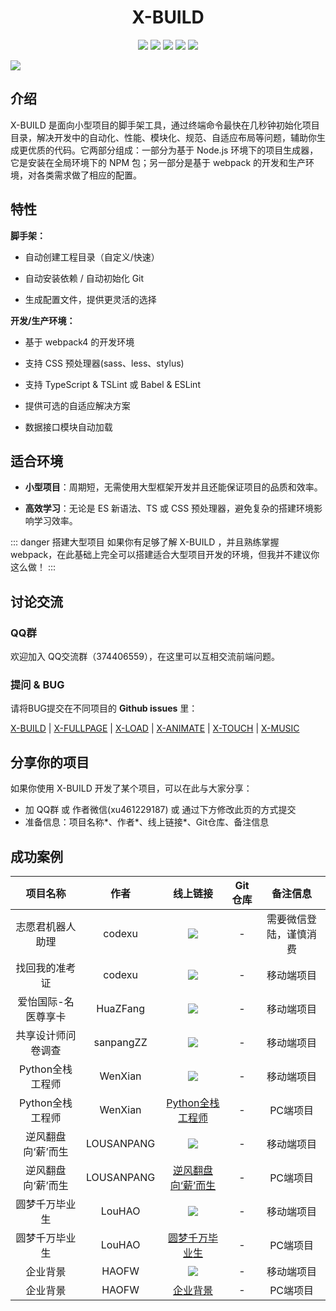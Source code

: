 <h1 align="center">X-BUILD</h1>
<p align="center">
  <a href="https://travis-ci.org/codexu/x-build"><img src="https://travis-ci.org/codexu/x-build.svg?branch=master" /></a>
  <a href="https://www.npmjs.com/package/x-build"><img src="https://img.shields.io/npm/v/x-build.svg" /></a>
  <a href="https://www.npmjs.com/package/x-build"><img src="https://img.shields.io/npm/dm/x-build.svg" /></a>
  <a href="https://github.com/codexu/x-build/blob/master/LICENSE"><img src="https://img.shields.io/github/license/mashape/apistatus.svg" /></a>
  <a href="https://github.com/codexu/x-build/"><img src="https://img.shields.io/github/stars/codexu/x-build.svg?style=social" /></a>
</p>

![](http://ww2.sinaimg.cn/large/006tNc79ly1g3yij4uah1g30rs0hzdnt.gif)

## 介绍

X-BUILD 是面向小型项目的脚手架工具，通过终端命令最快在几秒钟初始化项目目录，解决开发中的自动化、性能、模块化、规范、自适应布局等问题，辅助你生成更优质的代码。它两部分组成：一部分为基于 Node.js 环境下的项目生成器，它是安装在全局环境下的 NPM 包；另一部分是基于 webpack 的开发和生产环境，对各类需求做了相应的配置。

## 特性

**脚手架：**

- 自动创建工程目录（自定义/快速）

- 自动安装依赖 / 自动初始化 Git

- 生成配置文件，提供更灵活的选择

**开发/生产环境：**

- 基于 webpack4 的开发环境

- 支持 CSS 预处理器(sass、less、stylus)

- 支持 TypeScript & TSLint 或 Babel & ESLint

- 提供可选的自适应解决方案

- 数据接口模块自动加载

## 适合环境

- **小型项目**：周期短，无需使用大型框架开发并且还能保证项目的品质和效率。

- **高效学习**：无论是 ES 新语法、TS 或 CSS 预处理器，避免复杂的搭建环境影响学习效率。

::: danger 搭建大型项目
如果你有足够了解 X-BUILD ，并且熟练掌握 webpack，在此基础上完全可以搭建适合大型项目开发的环境，但我并不建议你这么做！
:::

## 讨论交流

### QQ群

欢迎加入 QQ交流群（374406559），在这里可以互相交流前端问题。

### 提问 & BUG

请将BUG提交在不同项目的 **Github issues** 里：

[X-BUILD](https://github.com/codexu/x-build/issues) |
[X-FULLPAGE](https://github.com/codexu/x-fullpage/issues) |
[X-LOAD](https://github.com/codexu/x-load/issues) |
[X-ANIMATE](https://github.com/codexu/x-animate/issues) |
[X-TOUCH](https://github.com/codexu/x-touch/issues) |
[X-MUSIC](https://github.com/codexu/x-music/issues)

## 分享你的项目

如果你使用 X-BUILD 开发了某个项目，可以在此与大家分享：

- 加 QQ群 或 作者微信(xu461229187) 或 通过下方修改此页的方式提交
- 准备信息：项目名称*、作者*、线上链接*、Git仓库、备注信息

## 成功案例

项目名称 | 作者 |  线上链接 | Git仓库 | 备注信息
:-: | :-: | :-: | :-: | :-:
志愿君机器人助理 | codexu | ![](http://ww3.sinaimg.cn/large/006tNc79ly1g4p4gs2z82j30280280mq.jpg) | - | 需要微信登陆，谨慎消费
找回我的准考证 | codexu | ![](http://ww2.sinaimg.cn/large/006tNc79ly1g4p4gc93ljj30280280ll.jpg) | - | 移动端项目
爱怡国际-名医尊享卡 | HuaZFang | ![](http://ww2.sinaimg.cn/large/006tNc79ly1g4p4fibu6lj30280280sh.jpg) | - | 移动端项目
共享设计师问卷调查 | sanpangZZ | <img src='https://github.com/LOUSANPANG/Picture-library/blob/master/codeImg/h5dcwj.png'> | - | 移动端项目
Python全栈工程师 | WenXian | <img src='https://github.com/LOUSANPANG/Picture-library/blob/master/codeImg/h5python.png' > | - | 移动端项目
Python全栈工程师 | WenXian | [Python全栈工程师](http://www.zretc.com/pages/course-python/) | - | PC端项目
逆风翻盘向‘薪’而生 | LOUSANPANG | <img src='https://github.com/LOUSANPANG/Picture-library/blob/master/codeImg/h5nffp.png' > | - | 移动端项目
逆风翻盘向‘薪’而生 | LOUSANPANG | [逆风翻盘向‘薪’而生](http://www.zretc.com/pages/InternetAgePc-ad/) | - | PC端项目
圆梦千万毕业生 | LouHAO | <img src='https://github.com/LOUSANPANG/Picture-library/blob/master/codeImg/h5yuanmeng.png'> | - | 移动端项目
圆梦千万毕业生 | LouHAO | [圆梦千万毕业生](http://www.zretc.com/pages/DreamGraduate-Pc/) | - | PC端项目
企业背景 | HAOFW | <img src='https://github.com/LOUSANPANG/Picture-library/blob/master/codeImg/h5qiye.png'> | - | 移动端项目
企业背景 | HAOFW | [企业背景](http://zretc.com/pages/famous-enterprise/) | - | PC端项目
